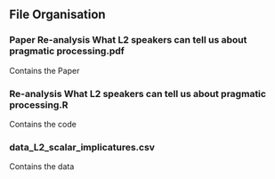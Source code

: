 ## File Organisation
### Paper Re-analysis What L2 speakers can tell us about pragmatic processing.pdf
Contains the Paper
### Re-analysis What L2 speakers can tell us about pragmatic processing.R
Contains the code
### data_L2_scalar_implicatures.csv
Contains the data

